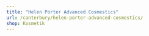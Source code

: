 ```yaml
---
title: "Helen Porter Advanced Cosmestics"
url: /canterbury/helen-porter-advanced-cosmestics/
shop: Kosmetik
---
```


